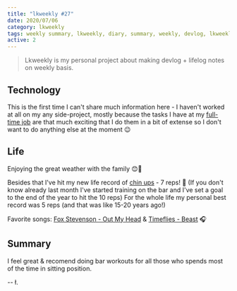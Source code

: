 ```yaml
---
title: "lkweekly #27"
date: 2020/07/06
category: lkweekly
tags: weekly summary, lkweekly, diary, summary, weekly, devlog, lkweekly2020
active: 2
---
```


> Lkweekly is my personal project about making devlog + lifelog notes on weekly basis.

## Technology

This is the first time I can't share much information here - I haven't worked at all on my any side-project, mostly because the tasks I have at my [full-time job](https://www.hicxsolutions.com/) are that much exciting that I do them in a bit of extense so I don't want to do anything else at the moment 😉

## Life

Enjoying the great weather with the family 😊🌴

Besides that I've hit my new life record of [chin ups](https://www.google.com/search?q=chin+ups&tbm=isch&ved=2ahUKEwjUtcCglbfqAhXsAXcKHZFdDZoQ2-cCegQIABAA&oq=chin+ups) - 7 reps! 💪 (If you don't know already last month I've started training on the bar and I've set a goal to the end of the year to hit the 10 reps) For the whole life my personal best record was 5 reps (and that was like 15-20 years ago!)

Favorite songs: [Fox Stevenson - Out My Head](https://open.spotify.com/track/61DAPU5DrMAyvAWU4jQ0Lx?si=HAYpbI7HQEOrV3EngZt5fw) & [Timeflies - Beast](https://open.spotify.com/track/6LxYLEHqoPvKDyhoTU0d9F?si=1ZyD3zQhRwenivthB9ghhA) 🎧

## Summary

I feel great & recomend doing bar workouts for all those who spends most of the time in sitting position.

-- ł.
